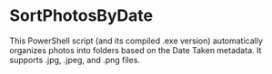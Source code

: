 # SortPhotosByDate
This PowerShell script (and its compiled .exe version) automatically organizes photos into folders based on the Date Taken metadata. It supports .jpg, .jpeg, and .png files.
